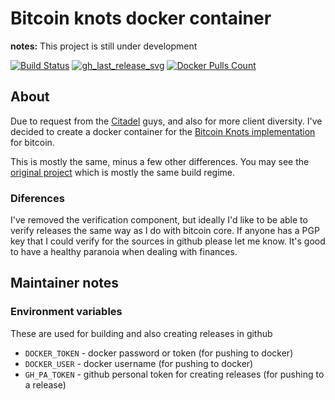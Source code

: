 # Bitcoin knots docker container

**notes:** This project is still under development

[![Build Status]][builds]
[![gh_last_release_svg]][gh_last_release_url]
[![Docker Pulls Count]][bitcoinknots-docker-hub]

[builds]: https://github.com/nolim1t/docker-bitcoinknots/actions?query=workflow%3A%22Build+%26+deploy+on+git+tag+push%22
[Build Status]: https://github.com/nolim1t/docker-bitcoinknots/workflows/Build%20&%20deploy%20on%20git%20tag%20push/badge.svg

[gh_last_release_svg]: https://img.shields.io/github/v/release/nolim1t/docker-bitcoinknots?sort=semver
[gh_last_release_url]: https://github.com/nolim1t/docker-bitcoinknots/releases/latest

[Docker Pulls Count]: https://img.shields.io/docker/pulls/nolim1t/bitcoinknots.svg?style=flat
[bitcoinknots-docker-hub]: https://hub.docker.com/r/nolim1t/bitcoinknots


## About

Due to request from the [Citadel](github.com/runcitadel/) guys, and also for more client diversity. I've decided to create a docker container for the [Bitcoin Knots implementation](https://github.com/bitcoinknots/bitcoin) for bitcoin.

This is mostly the same, minus a few other differences. You may see the [original project](https://github.com/lncm/docker-bitcoind) which is mostly the same build regime.

### Diferences

I've removed the verification component, but ideally I'd like to be able to verify releases the same way as I do with bitcoin core. If anyone has a PGP key that I could verify for the sources in github please let me know. It's good to have a healthy paranoia when dealing with finances.

## Maintainer notes

### Environment variables

These are used for building and also creating releases in github

- `DOCKER_TOKEN` - docker password or token (for pushing to docker)
- `DOCKER_USER` - docker username (for pushing to docker)
- `GH_PA_TOKEN` - github personal token for creating releases (for pushing to a release)



